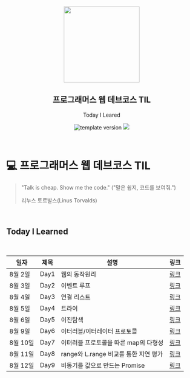 <br/>
<p align="middle" >
  <img width="200px;" src="./src/images/prgms-logo.png"/>
</p>
<h2 align="middle">프로그래머스 웹 데브코스 TIL</h2>
<p align="middle">Today I Leared</p>
<p align="middle">
  <img src="https://img.shields.io/badge/version-1.0.0-blue?style=flat-square" alt="template version"/>
  <img src="https://img.shields.io/badge/language-md-md.svg?style=flat-square"/>
</p>

<p align="middle">
  <!-- <a href="#">☕ 블로그 링크</a> -->  
</p>

<br/>

# 💻 프로그래머스 웹 데브코스 TIL

> "Talk is cheap. Show me the code."
> ("말은 쉽지, 코드를 보여줘.")
>
> 리누스 토르발스(Linus Torvalds)

<br/>

## Today I Learned

<br/>

| 일자     | 제목 | 설명                                  | 링크                                           |
| -------- | ---- | ------------------------------------- | ---------------------------------------------- |
| 8월 2일  | Day1 | 웹의 동작원리                         | [링크](https://velog.io/@dasssseul/TIL-Day182) |
| 8월 3일  | Day2 | 이벤트 루프                           | [링크](https://velog.io/@dasssseul/TIL-Day283) |
| 8월 4일  | Day3 | 연결 리스트                           | [링크](https://velog.io/@dasssseul/TIL-Day384) |
| 8월 5일  | Day4 | 트라이                                | [링크](https://velog.io/@dasssseul/TILDay485)  |
| 8월 6일  | Day5 | 이진탐색                              | [링크](https://velog.io/@dasssseul/TILDay586)  |
| 8월 9일  | Day6 | 이터러블/이터레이터 프로토콜          | [링크](https://velog.io/@dasssseul/TILDay689)  |
| 8월 10일 | Day7 | 이터러블 프로토콜을 따른 map의 다형성 | [링크](https://velog.io/@dasssseul/TILDay7810) |
| 8월 11일 | Day8 | range와 L.range 비교를 통한 지연 평가 | [링크](https://velog.io/@dasssseul/TILDay8811) |
| 8월 12일 | Day9 | 비동기를 값으로 만드는 Promise        | [링크](https://velog.io/@dasssseul/TILDay9812) |
